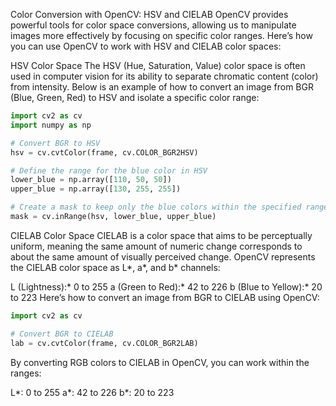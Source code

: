 Color Conversion with OpenCV: HSV and CIELAB
OpenCV provides powerful tools for color space conversions, allowing us to manipulate images more effectively by focusing on specific color ranges. Here’s how you can use OpenCV to work with HSV and CIELAB color spaces:

HSV Color Space
The HSV (Hue, Saturation, Value) color space is often used in computer vision for its ability to separate chromatic content (color) from intensity. Below is an example of how to convert an image from BGR (Blue, Green, Red) to HSV and isolate a specific color range:

```python
import cv2 as cv
import numpy as np

# Convert BGR to HSV
hsv = cv.cvtColor(frame, cv.COLOR_BGR2HSV)

# Define the range for the blue color in HSV
lower_blue = np.array([110, 50, 50])
upper_blue = np.array([130, 255, 255])

# Create a mask to keep only the blue colors within the specified range
mask = cv.inRange(hsv, lower_blue, upper_blue)
``` 

CIELAB Color Space
CIELAB is a color space that aims to be perceptually uniform, meaning the same amount of numeric change corresponds to about the same amount of visually perceived change. OpenCV represents the CIELAB color space as L*, a*, and b* channels:

L (Lightness):* 0 to 255
a (Green to Red):* 42 to 226
b (Blue to Yellow):* 20 to 223
Here’s how to convert an image from BGR to CIELAB using OpenCV:

```python
import cv2 as cv

# Convert BGR to CIELAB
lab = cv.cvtColor(frame, cv.COLOR_BGR2LAB)
```

By converting RGB colors to CIELAB in OpenCV, you can work within the ranges:

L*: 0 to 255
a*: 42 to 226
b*: 20 to 223